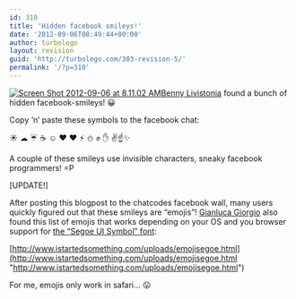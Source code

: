 ```yaml
---
id: 310
title: 'Hidden facebook smileys!'
date: '2012-09-06T08:49:44+00:00'
author: turbolego
layout: revision
guid: 'http://turbolego.com/303-revision-5/'
permalink: '/?p=310'
---
```


[![](https://turbolego.com/wp-content/uploads/2012/09/Screen-Shot-2012-09-06-at-8.11.02-AM.png "Screen Shot 2012-09-06 at 8.11.02 AM")](https://turbolego.com/wp-content/uploads/2012/09/Screen-Shot-2012-09-06-at-8.11.02-AM.png)[Benny Livistonia](http://www.facebook.com/benny.livistonia "http://www.facebook.com/benny.livistonia") found a bunch of hidden facebook-smileys! 😀

Copy ‘n’ paste these symbols to the facebook chat:

☀ ☁ ☔ ☕ ☺ ♥ ❤ ⚡ ⛄ ✊ ✋ ✌☝✨

A couple of these smileys use invisible characters, sneaky facebook programmers! =P

\[UPDATE!\]

After posting this blogpost to the chatcodes facebook wall, many users quickly figured out that these smileys are “emojis”! [Gianluca Giorgio](http://www.facebook.com/GianlucaGiorgio90) also found this list of emojis that works depending on your OS and you browser support for [the “Segoe UI Symbol” font](http://www.microsoft.com/typography/fonts/font.aspx?FMID=1798 "http://www.microsoft.com/typography/fonts/font.aspx?FMID=1798"):

[http://www.istartedsomething.com/uploads/emojisegoe.html](http://www.istartedsomething.com/uploads/emojisegoe.html "http://www.istartedsomething.com/uploads/emojisegoe.html")

For me, emojis only work in safari… 😛